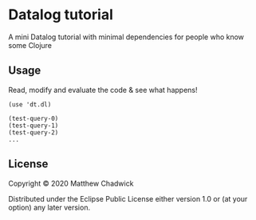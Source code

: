 # Datalog tutorial

A mini Datalog tutorial with minimal dependencies for people who know some Clojure

## Usage

Read, modify and evaluate the code & see what happens!

```
(use 'dt.dl)

(test-query-0)
(test-query-1)
(test-query-2)
...
```


## License

Copyright © 2020 Matthew Chadwick

Distributed under the Eclipse Public License either version 1.0 or (at
your option) any later version.
